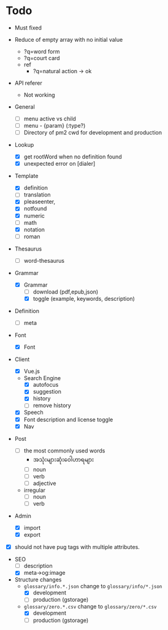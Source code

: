 # Todo

- Must fixed
- Reduce of empty array with no initial value
  - ?q=word form
  - ?q=court card
  - ref
    - ?q=natural action -> ok
- API referer
  - Not working

- General
  - [ ] menu active vs child
  - [ ] menu - {param} (:type?)
  - [ ] Directory of pm2 cwd for development and production

- Lookup
  - [x] get rootWord when no definition found
  - [x] unexpected error on [dialer]

- Template
  - [x] definition
  - [ ] translation
  - [x] pleaseenter,
  - [x] notfound
  - [x] numeric
  - [ ] math
  - [x] notation
  - [ ] roman

- Thesaurus
  - [ ] word-thesaurus

- Grammar
  - [x] Grammar
    - [ ] download (pdf,epub,json)
    - [x] toggle (example, keywords, description)

- Definition
  - [ ] meta

- Font
  - [x] Font

- Client
  - [x] Vue.js
  - Search Engine
    - [x] autofocus
    - [x] suggestion
    - [x] history
    - [ ] remove history
  - [x] Speech
  - [x] Font description and license toggle
  - [x] Nav

- Post
  - [ ] the most commonly used words
    - အသုံးများဆုံးဝေါဟာရများ
    - [ ] noun
    - [ ] verb
    - [ ] adjective
  - irregular
    - [ ] noun
    - [ ] verb

- Admin
  - [x] import
  - [x] export

- [x] should not have pug tags with multiple attributes.

- SEO
  - [ ] description
  - [x] meta->og:image

- Structure changes
  - `glossary/info.*.json` change to `glossary/info/*.json`
    - [x] development
    - [ ] production (gstorage)
  - `glossary/zero.*.csv` change to `glossary/zero/*.csv`
    - [x] development
    - [ ] production (gstorage)
